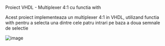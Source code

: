 Proiect VHDL - Multiplexer 4:1 cu functia with

Acest proiect implementeaza un multiplexer 4:1 in VHDL, utilizand functia with pentru a selecta una dintre cele patru intrari pe baza a doua semnale de selectie

![image](https://github.com/user-attachments/assets/f7cc3838-c954-4666-83a0-3fe72e958f12)
